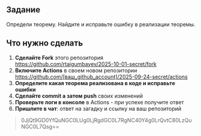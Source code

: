 ## Задание
Определи теорему. Найдите и исправьте ошибку в реализации теоремы.

## Что нужно сделать
1. **Сделайте Fork** этого репозитория https://github.com/rtaigumbayev/2025-10-01-secret/fork
2. **Включите Actions** в своем новом репозитории https://github.com/[ваш_github_account]/2025-09-24-secret/actions
3. **Определите какая теорема реализована в коде и исправьте ошибки**
4. **Сделайте commit а затем push** своих изменений
5. **Проверьте логи в консоле** в Actions - при успехе получите ответ
6. **Пришлите в чат**: ответ на загадку и ссылку на ваш репозиторий

> 0JjQt9GD0YfQuNGC0LUg0LjRgdGC0L7RgNC40Y4g0LrQvtC80LzQuNGC0L7Qsg==